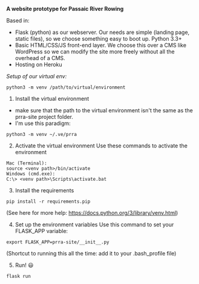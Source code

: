 **A website prototype for Passaic River Rowing**

Based in:
- Flask (python) as our webserver.  Our needs are simple (landing page, static files), so we choose something easy to boot up.  Python 3.3+
- Basic HTML/CSS/JS front-end layer.  We choose this over a CMS like WordPress so we can modify the site more freely without all the overhead of a CMS.
- Hosting on Heroku

*Setup of our virtual env:*

```
python3 -m venv /path/to/virtual/environment
```
1. Install the virtual environment
- make sure that the path to the virtual environment isn't the same as the prra-site project folder.
- I'm use this paradigm:
```
python3 -m venv ~/.ve/prra
```

2. Activate the virtual environment
Use these commands to activate the environment
```
Mac (Terminal):
source <venv path>/bin/activate
Windows (cmd.exe):
C:\> <venv path>\Scripts\activate.bat
```

3. Install the requirements
```
pip install -r requirements.pip
```

(See here for more help: https://docs.python.org/3/library/venv.html)

4. Set up the environment variables
Use this command to set your FLASK_APP variable:
```
export FLASK_APP=prra-site/__init__.py
```
(Shortcut to running this all the time: add it to your .bash_profile file)

5. Run! 😃
```
flask run
```

